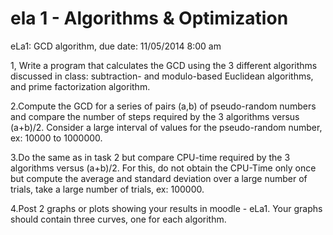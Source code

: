 ela 1 - Algorithms & Optimization
=======

eLa1: GCD algorithm, due date: 11/05/2014 8:00 am

1, Write a program that calculates the GCD using the 3 different algorithms discussed in class: subtraction- and modulo-based Euclidean algorithms, and prime factorization algorithm.

2.Compute the GCD for a series of pairs (a,b) of pseudo-random numbers and compare the number of steps required by the 3 algorithms versus (a+b)/2. Consider a large interval of values for the pseudo-random number, ex: 10000 to 1000000.

3.Do the same as in task 2 but compare CPU-time required by the 3 algorithms versus (a+b)/2. For this, do not obtain the CPU-Time only once but compute the average and standard deviation over a large number of trials, take a large number of trials, ex: 100000.

4.Post 2 graphs or plots showing your results in moodle - eLa1. Your graphs should contain three curves, one for each algorithm.
